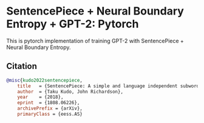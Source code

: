 # SentencePiece + Neural Boundary Entropy + GPT-2: Pytorch 

This is pytorch implementation of training GPT-2 with SentencePiece + Neural Boundary Entropy. 



## Citation

```bibtex
@misc{kudo2022sentencepiece,
    title   = {SentencePiece: A simple and language independent subword tokenizer and detokenizer for Neural Text Processing},
    author  = {Taku Kudo, John Richardson},
    year    = {2018},
    eprint  = {1808.06226},
    archivePrefix = {arXiv},
    primaryClass = {eess.AS}
```